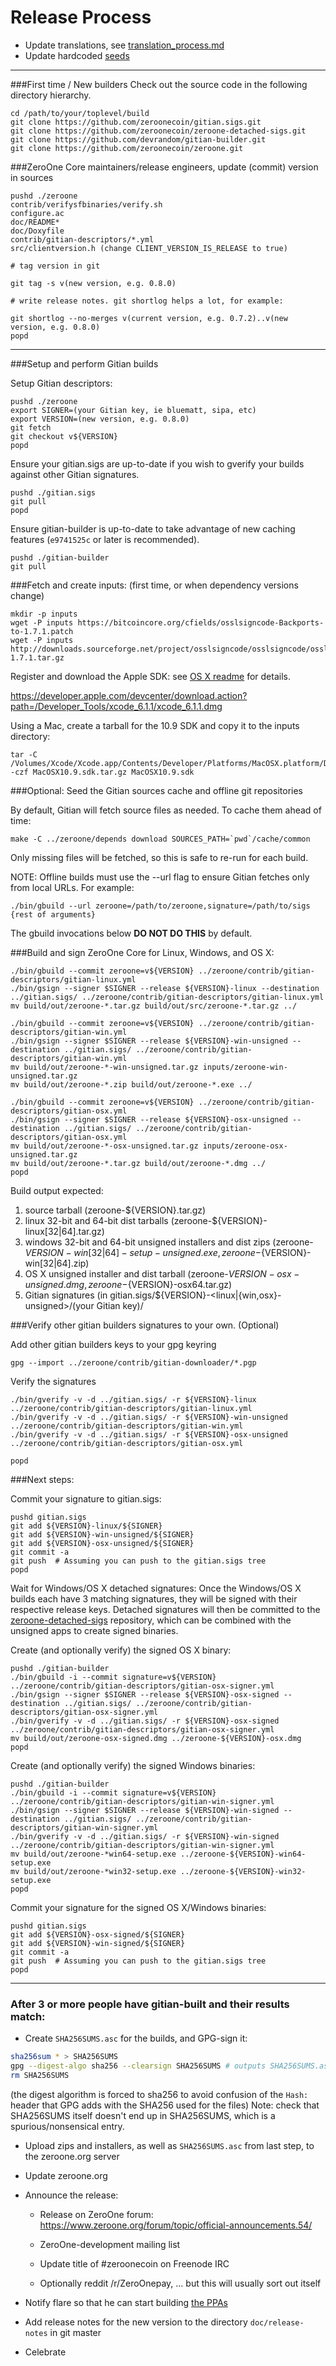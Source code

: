 Release Process
====================

* Update translations, see [translation_process.md](https://github.com/zeroonecoin/zeroone/blob/master/doc/translation_process.md#syncing-with-transifex)
* Update hardcoded [seeds](/contrib/seeds)

* * *

###First time / New builders
Check out the source code in the following directory hierarchy.

	cd /path/to/your/toplevel/build
	git clone https://github.com/zeroonecoin/gitian.sigs.git
	git clone https://github.com/zeroonecoin/zeroone-detached-sigs.git
	git clone https://github.com/devrandom/gitian-builder.git
	git clone https://github.com/zeroonecoin/zeroone.git

###ZeroOne Core maintainers/release engineers, update (commit) version in sources

	pushd ./zeroone
	contrib/verifysfbinaries/verify.sh
	configure.ac
	doc/README*
	doc/Doxyfile
	contrib/gitian-descriptors/*.yml
	src/clientversion.h (change CLIENT_VERSION_IS_RELEASE to true)

	# tag version in git

	git tag -s v(new version, e.g. 0.8.0)

	# write release notes. git shortlog helps a lot, for example:

	git shortlog --no-merges v(current version, e.g. 0.7.2)..v(new version, e.g. 0.8.0)
	popd

* * *

###Setup and perform Gitian builds

 Setup Gitian descriptors:

	pushd ./zeroone
	export SIGNER=(your Gitian key, ie bluematt, sipa, etc)
	export VERSION=(new version, e.g. 0.8.0)
	git fetch
	git checkout v${VERSION}
	popd

  Ensure your gitian.sigs are up-to-date if you wish to gverify your builds against other Gitian signatures.

	pushd ./gitian.sigs
	git pull
	popd

  Ensure gitian-builder is up-to-date to take advantage of new caching features (`e9741525c` or later is recommended).

	pushd ./gitian-builder
	git pull

###Fetch and create inputs: (first time, or when dependency versions change)

	mkdir -p inputs
	wget -P inputs https://bitcoincore.org/cfields/osslsigncode-Backports-to-1.7.1.patch
	wget -P inputs http://downloads.sourceforge.net/project/osslsigncode/osslsigncode/osslsigncode-1.7.1.tar.gz

 Register and download the Apple SDK: see [OS X readme](README_osx.txt) for details.

 https://developer.apple.com/devcenter/download.action?path=/Developer_Tools/xcode_6.1.1/xcode_6.1.1.dmg

 Using a Mac, create a tarball for the 10.9 SDK and copy it to the inputs directory:

	tar -C /Volumes/Xcode/Xcode.app/Contents/Developer/Platforms/MacOSX.platform/Developer/SDKs/ -czf MacOSX10.9.sdk.tar.gz MacOSX10.9.sdk

###Optional: Seed the Gitian sources cache and offline git repositories

By default, Gitian will fetch source files as needed. To cache them ahead of time:

	make -C ../zeroone/depends download SOURCES_PATH=`pwd`/cache/common

Only missing files will be fetched, so this is safe to re-run for each build.

NOTE: Offline builds must use the --url flag to ensure Gitian fetches only from local URLs. For example:
```
./bin/gbuild --url zeroone=/path/to/zeroone,signature=/path/to/sigs {rest of arguments}
```
The gbuild invocations below <b>DO NOT DO THIS</b> by default.

###Build and sign ZeroOne Core for Linux, Windows, and OS X:

	./bin/gbuild --commit zeroone=v${VERSION} ../zeroone/contrib/gitian-descriptors/gitian-linux.yml
	./bin/gsign --signer $SIGNER --release ${VERSION}-linux --destination ../gitian.sigs/ ../zeroone/contrib/gitian-descriptors/gitian-linux.yml
	mv build/out/zeroone-*.tar.gz build/out/src/zeroone-*.tar.gz ../

	./bin/gbuild --commit zeroone=v${VERSION} ../zeroone/contrib/gitian-descriptors/gitian-win.yml
	./bin/gsign --signer $SIGNER --release ${VERSION}-win-unsigned --destination ../gitian.sigs/ ../zeroone/contrib/gitian-descriptors/gitian-win.yml
	mv build/out/zeroone-*-win-unsigned.tar.gz inputs/zeroone-win-unsigned.tar.gz
	mv build/out/zeroone-*.zip build/out/zeroone-*.exe ../

	./bin/gbuild --commit zeroone=v${VERSION} ../zeroone/contrib/gitian-descriptors/gitian-osx.yml
	./bin/gsign --signer $SIGNER --release ${VERSION}-osx-unsigned --destination ../gitian.sigs/ ../zeroone/contrib/gitian-descriptors/gitian-osx.yml
	mv build/out/zeroone-*-osx-unsigned.tar.gz inputs/zeroone-osx-unsigned.tar.gz
	mv build/out/zeroone-*.tar.gz build/out/zeroone-*.dmg ../
	popd

  Build output expected:

  1. source tarball (zeroone-${VERSION}.tar.gz)
  2. linux 32-bit and 64-bit dist tarballs (zeroone-${VERSION}-linux[32|64].tar.gz)
  3. windows 32-bit and 64-bit unsigned installers and dist zips (zeroone-${VERSION}-win[32|64]-setup-unsigned.exe, zeroone-${VERSION}-win[32|64].zip)
  4. OS X unsigned installer and dist tarball (zeroone-${VERSION}-osx-unsigned.dmg, zeroone-${VERSION}-osx64.tar.gz)
  5. Gitian signatures (in gitian.sigs/${VERSION}-<linux|{win,osx}-unsigned>/(your Gitian key)/

###Verify other gitian builders signatures to your own. (Optional)

  Add other gitian builders keys to your gpg keyring

	gpg --import ../zeroone/contrib/gitian-downloader/*.pgp

  Verify the signatures

	./bin/gverify -v -d ../gitian.sigs/ -r ${VERSION}-linux ../zeroone/contrib/gitian-descriptors/gitian-linux.yml
	./bin/gverify -v -d ../gitian.sigs/ -r ${VERSION}-win-unsigned ../zeroone/contrib/gitian-descriptors/gitian-win.yml
	./bin/gverify -v -d ../gitian.sigs/ -r ${VERSION}-osx-unsigned ../zeroone/contrib/gitian-descriptors/gitian-osx.yml

	popd

###Next steps:

Commit your signature to gitian.sigs:

	pushd gitian.sigs
	git add ${VERSION}-linux/${SIGNER}
	git add ${VERSION}-win-unsigned/${SIGNER}
	git add ${VERSION}-osx-unsigned/${SIGNER}
	git commit -a
	git push  # Assuming you can push to the gitian.sigs tree
	popd

  Wait for Windows/OS X detached signatures:
	Once the Windows/OS X builds each have 3 matching signatures, they will be signed with their respective release keys.
	Detached signatures will then be committed to the [zeroone-detached-sigs](https://github.com/zeroonecoin/zeroone-detached-sigs) repository, which can be combined with the unsigned apps to create signed binaries.

  Create (and optionally verify) the signed OS X binary:

	pushd ./gitian-builder
	./bin/gbuild -i --commit signature=v${VERSION} ../zeroone/contrib/gitian-descriptors/gitian-osx-signer.yml
	./bin/gsign --signer $SIGNER --release ${VERSION}-osx-signed --destination ../gitian.sigs/ ../zeroone/contrib/gitian-descriptors/gitian-osx-signer.yml
	./bin/gverify -v -d ../gitian.sigs/ -r ${VERSION}-osx-signed ../zeroone/contrib/gitian-descriptors/gitian-osx-signer.yml
	mv build/out/zeroone-osx-signed.dmg ../zeroone-${VERSION}-osx.dmg
	popd

  Create (and optionally verify) the signed Windows binaries:

	pushd ./gitian-builder
	./bin/gbuild -i --commit signature=v${VERSION} ../zeroone/contrib/gitian-descriptors/gitian-win-signer.yml
	./bin/gsign --signer $SIGNER --release ${VERSION}-win-signed --destination ../gitian.sigs/ ../zeroone/contrib/gitian-descriptors/gitian-win-signer.yml
	./bin/gverify -v -d ../gitian.sigs/ -r ${VERSION}-win-signed ../zeroone/contrib/gitian-descriptors/gitian-win-signer.yml
	mv build/out/zeroone-*win64-setup.exe ../zeroone-${VERSION}-win64-setup.exe
	mv build/out/zeroone-*win32-setup.exe ../zeroone-${VERSION}-win32-setup.exe
	popd

Commit your signature for the signed OS X/Windows binaries:

	pushd gitian.sigs
	git add ${VERSION}-osx-signed/${SIGNER}
	git add ${VERSION}-win-signed/${SIGNER}
	git commit -a
	git push  # Assuming you can push to the gitian.sigs tree
	popd

-------------------------------------------------------------------------

### After 3 or more people have gitian-built and their results match:

- Create `SHA256SUMS.asc` for the builds, and GPG-sign it:
```bash
sha256sum * > SHA256SUMS
gpg --digest-algo sha256 --clearsign SHA256SUMS # outputs SHA256SUMS.asc
rm SHA256SUMS
```
(the digest algorithm is forced to sha256 to avoid confusion of the `Hash:` header that GPG adds with the SHA256 used for the files)
Note: check that SHA256SUMS itself doesn't end up in SHA256SUMS, which is a spurious/nonsensical entry.

- Upload zips and installers, as well as `SHA256SUMS.asc` from last step, to the zeroone.org server

- Update zeroone.org

- Announce the release:

  - Release on ZeroOne forum: https://www.zeroone.org/forum/topic/official-announcements.54/

  - ZeroOne-development mailing list

  - Update title of #zeroonecoin on Freenode IRC

  - Optionally reddit /r/ZeroOnepay, ... but this will usually sort out itself

- Notify flare so that he can start building [the PPAs](https://launchpad.net/~zeroone.org/+archive/ubuntu/zeroone)

- Add release notes for the new version to the directory `doc/release-notes` in git master

- Celebrate
